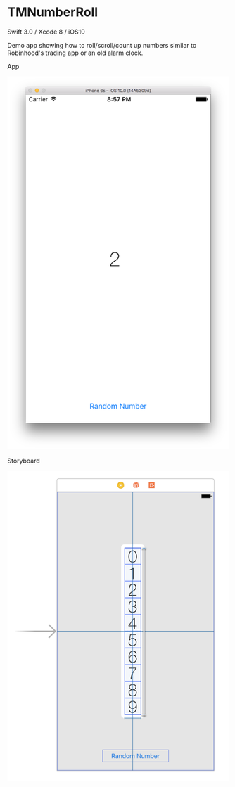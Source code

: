 # TMNumberRoll

Swift 3.0 / Xcode 8 / iOS10

Demo app showing how to roll/scroll/count up numbers similar to Robinhood's trading app or an old alarm clock.

App

![alt tag](https://raw.githubusercontent.com/dstarsboy/TMNumberRoll/master/1.png)

Storyboard

![alt tag](https://raw.githubusercontent.com/dstarsboy/TMNumberRoll/master/2.png)
